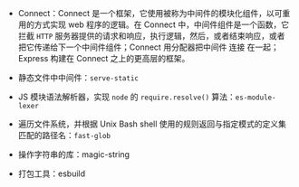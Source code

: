 - Connect：Connect 是一个框架，它使用被称为中间件的模块化组件，以可重用的方式实现 web 程序的逻辑。在 Connect 中，中间件组件是一个函数，它拦截 `HTTP` 服务器提供的请求和响应，执行逻辑，然后，或者结束响应，或者把它传递给下一个中间件组件；Connect 用分配器把中间件 连接 在一起；Express 构建在 Connect 之上的更高层的框架。

- 静态文件中中间件：`serve-static`

- JS 模块语法解析器，实现 `node` 的 `require.resolve()` 算法：`es-module-lexer`

- 遍历文件系统，并根据 Unix Bash shell 使用的规则返回与指定模式的定义集匹配的路径名：`fast-glob`

- 操作字符串的库：magic-string

- 打包工具：esbuild
